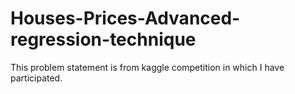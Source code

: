 # Houses-Prices-Advanced-regression-technique

This problem statement is from kaggle competition in which I have participated.
